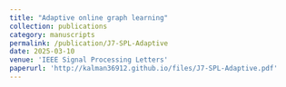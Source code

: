 ```yaml
---
title: "Adaptive online graph learning"
collection: publications
category: manuscripts
permalink: /publication/J7-SPL-Adaptive
date: 2025-03-10
venue: 'IEEE Signal Processing Letters'
paperurl: 'http://kalman36912.github.io/files/J7-SPL-Adaptive.pdf'
---
```

